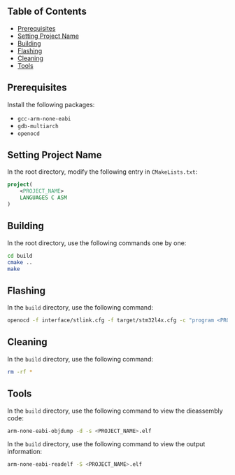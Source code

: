 ## Table of Contents
- [Prerequisites](#prerequisites)
- [Setting Project Name](#setting-project-name)
- [Building](#building)
- [Flashing](#flashing)
- [Cleaning](#cleaning)
- [Tools](#tools)

## Prerequisites
Install the following packages:
- `gcc-arm-none-eabi`
- `gdb-multiarch`
- `openocd`

## Setting Project Name
In the root directory, modify the following entry in `CMakeLists.txt`:
```cmake
project(
    <PROJECT_NAME>
    LANGUAGES C ASM
)
```

## Building
In the root directory, use the following commands one by one:
```bash
cd build
cmake ..
make
```

## Flashing
In the `build` directory, use the following command:
```bash
openocd -f interface/stlink.cfg -f target/stm32l4x.cfg -c "program <PROJECT_NAME>.elf verify reset exit"
```

## Cleaning
In the `build` directory, use the following command:
```bash
rm -rf *
```

## Tools
In the `build` directory, use the following command to view the dieassembly code:
```bash
arm-none-eabi-objdump -d -s <PROJECT_NAME>.elf
```

In the `build` directory, use the following command to view the output information:
```bash
arm-none-eabi-readelf -S <PROJECT_NAME>.elf
```